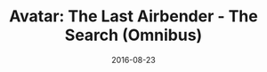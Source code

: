 ---
date: 2016-08-23
dateYear: 2016
isbn: 9781616552268
title: "Avatar: The Last Airbender - The Search (Omnibus)"
description: "The biggest mystery of Avatar—the fate of Fire Lord Zuko’s mother—is revealed in this remarkable oversized hardcover collecting parts 1–3 of The Search, from Airbender creators Michael Dante DiMartino and Bryan Konietzko! Featuring annotations by Eisner Award–winning writer Gene Luen Yang (American Born Chinese) and artistic team Gurihiru (Thorand the Warriors Four), and a brand-new sketchbook, this is a story that Avatar fans need in an edition they will love!"
cover: cover-avatar-the-last-airbender-the-search.jpeg
coverGoogle: https://books.google.com/books/content?id=P2qQEAAAQBAJ&printsec=frontcover&img=1&zoom=1&source=gbs_api
pageCount: 232
authors:
- Bryan Konietzko
- Michael Dante DiMartino
- Gene Luen Yang
publishers: National Geographic Books
published: 2014-02-18
publishedYear: 2014
shelves:
- fiction
---